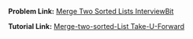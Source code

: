 **Problem Link:** [Merge Two Sorted Lists InterviewBit](https://www.interviewbit.com/problems/merge-two-sorted-lists/)

**Tutorial Link:** [Merge-two-sorted-List Take-U-Forward](https://youtu.be/Xb4slcp1U38)
